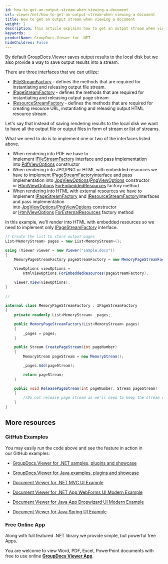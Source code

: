 ```yaml
---
id: how-to-get-an-output-stream-when-viewing-a-document
url: viewer/net/how-to-get-an-output-stream-when-viewing-a-document
title: How to get an output stream when viewing a document
weight: 1
description: This article explains how to get an output stream when viewing a document with GroupDocs.Viewer within your .NET applications.
keywords: 
productName: GroupDocs.Viewer for .NET
hideChildren: False
---
```

By default GroupDocs.Viewer saves output results to the local disk but we also provide a way to save output results into a stream. 

There are three interfaces that we can utilize:

*   [IFileStreamFactory](https://apireference.groupdocs.com/net/viewer/groupdocs.viewer.interfaces/ifilestreamfactory) - defines the methods that are required for instantiating and releasing output file stream.
*   [IPageStreamFactory](https://apireference.groupdocs.com/net/viewer/groupdocs.viewer.interfaces/ipagestreamfactory) - defines the methods that are required for instantiating and releasing output page stream.
*   [IResourceStreamFactory](https://apireference.groupdocs.com/net/viewer/groupdocs.viewer.interfaces/iresourcestreamfactory) - defines the methods that are required for creating resource URL, instantiating and releasing output HTML resource stream.

Let's say that instead of saving rendering results to the local disk we want to have all the output file or output files in form of stream or list of streams.

What we need to do is to implement one or two of the interfaces listed above. 

*   When rendering into PDF we have to implement [IFileStreamFactory](https://apireference.groupdocs.com/net/viewer/groupdocs.viewer.interfaces/ifilestreamfactory) interface and pass implementation into [PdfViewOptions](https://apireference.groupdocs.com/net/viewer/groupdocs.viewer.options/pdfviewoptions) constructor
*   When rendering into JPG/PNG or HTML with embedded resources we have to implement [IPageStreamFactory](https://apireference.groupdocs.com/net/viewer/groupdocs.viewer.interfaces/ipagestreamfactory)interface and pass implementation into [JpgViewOptions](https://apireference.groupdocs.com/net/viewer/groupdocs.viewer.options/jpgviewoptions)/[PngViewOptions](https://apireference.groupdocs.com/net/viewer/groupdocs.viewer.options/pngviewoptions) constructor or [HtmlViewOptions](https://apireference.groupdocs.com/net/viewer/groupdocs.viewer.options/htmlviewoptions) [ForEmbeddedResources](https://apireference.groupdocs.com/net/viewer/groupdocs.viewer.options.htmlviewoptions/forembeddedresources/methods/3) factory method
*   When rendering into HTML with external resources we have to implement [IPageStreamFactory](https://apireference.groupdocs.com/net/viewer/groupdocs.viewer.interfaces/ipagestreamfactory) and [IResourceStreamFactory](https://apireference.groupdocs.com/net/viewer/groupdocs.viewer.interfaces/iresourcestreamfactory)interfaces and pass implementation into [JpgViewOptions](https://apireference.groupdocs.com/net/viewer/groupdocs.viewer.options/jpgviewoptions)/[PngViewOptions](https://apireference.groupdocs.com/net/viewer/groupdocs.viewer.options/pngviewoptions) constructor or [HtmlViewOptions](https://apireference.groupdocs.com/net/viewer/groupdocs.viewer.options/htmlviewoptions) [ForExternalResources](https://apireference.groupdocs.com/net/viewer/groupdocs.viewer.options.htmlviewoptions/forexternalresources/methods/3) factory method

In this example, we'll render into HTML with embedded resources so we need to implement only [IPageStreamFactory](https://apireference.groupdocs.com/net/viewer/groupdocs.viewer.interfaces/ipagestreamfactory) interface.

```csharp
// Create the list to store output pages
List<MemoryStream> pages = new List<MemoryStream>();

using (Viewer viewer = new Viewer("sample.docx"))
{
    MemoryPageStreamFactory pageStreamFactory = new MemoryPageStreamFactory(pages);

    ViewOptions viewOptions =
        HtmlViewOptions.ForEmbeddedResources(pageStreamFactory);

    viewer.View(viewOptions);
}
 
// 
 
internal class MemoryPageStreamFactory : IPageStreamFactory
{
    private readonly List<MemoryStream> _pages;

    public MemoryPageStreamFactory(List<MemoryStream> pages)
    {
        _pages = pages;
    }

    public Stream CreatePageStream(int pageNumber)
    {
        MemoryStream pageStream = new MemoryStream();

        _pages.Add(pageStream);

        return pageStream;
    }

    public void ReleasePageStream(int pageNumber, Stream pageStream)
    {
        //Do not release page stream as we'll need to keep the stream open
    }
}
```

## More resources

### GitHub Examples

You may easily run the code above and see the feature in action in our GitHub examples:

*   [GroupDocs.Viewer for .NET samples, plugins and showcase](https://github.com/groupdocs-viewer/GroupDocs.Viewer-for-.NET)
    
*   [GroupDocs.Viewer for Java examples, plugins and showcase](https://github.com/groupdocs-viewer/GroupDocs.Viewer-for-Java)
    
*   [Document Viewer for .NET MVC UI Example](https://github.com/groupdocs-viewer/GroupDocs.Viewer-for-.NET-MVC) 
    
*   [Document Viewer for .NET App WebForms UI Modern Example](https://github.com/groupdocs-viewer/GroupDocs.Viewer-for-.NET-WebForms)
    
*   [Document Viewer for Java App Dropwizard UI Modern Example](https://github.com/groupdocs-viewer/GroupDocs.Viewer-for-Java-Dropwizard)
    
*   [Document Viewer for Java Spring UI Example](https://github.com/groupdocs-viewer/GroupDocs.Viewer-for-Java-Spring)
    

### Free Online App

Along with full featured .NET library we provide simple, but powerful free Apps.

You are welcome to view Word, PDF, Excel, PowerPoint documents with free to use online **[GroupDocs Viewer App](https://products.groupdocs.app/viewer)**.
